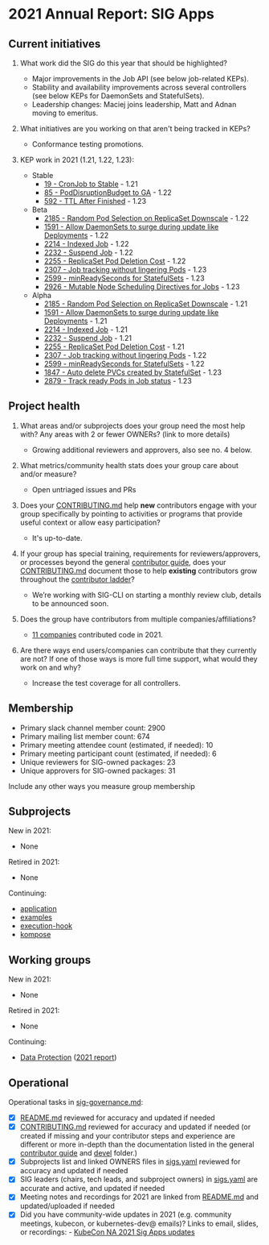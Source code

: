 # 2021 Annual Report: SIG Apps

## Current initiatives

1. What work did the SIG do this year that should be highlighted?

   - Major improvements in the Job API (see below job-related KEPs).
   - Stability and availability improvements across several controllers (see below KEPs for DaemonSets and StatefulSets).
   - Leadership changes: Maciej joins leadership, Matt and Adnan moving to emeritus.

2. What initiatives are you working on that aren't being tracked in KEPs?

   - Conformance testing promotions.

3. KEP work in 2021 (1.21, 1.22, 1.23):

   - Stable
     - [19 - CronJob to Stable](https://github.com/kubernetes/enhancements/blob/master/keps/sig-apps/19-Graduate-CronJob-to-Stable/README.md) - 1.21
     - [85 - PodDisruptionBudget to GA](https://github.com/kubernetes/enhancements/blob/master/keps/sig-apps/85-Graduate-PDB-to-Stable/README.md) - 1.22
     - [592 - TTL After Finished](https://github.com/kubernetes/enhancements/tree/master/keps/sig-apps/592-ttl-after-finish/README.md) - 1.23
   - Beta
     - [2185 - Random Pod Selection on ReplicaSet Downscale](https://github.com/kubernetes/enhancements/blob/master/keps/sig-apps/2185-random-pod-select-on-replicaset-downscale/README.md) - 1.22
     - [1591 - Allow DaemonSets to surge during update like Deployments](https://github.com/kubernetes/enhancements/blob/master/keps/sig-apps/1591-daemonset-surge/README.md) - 1.22
     - [2214 - Indexed Job](https://github.com/kubernetes/enhancements/blob/master/keps/sig-apps/2214-indexed-job/README.md) - 1.22
     - [2232 - Suspend Job](https://github.com/kubernetes/enhancements/blob/master/keps/sig-apps/2232-suspend-jobs/README.md) - 1.22
     - [2255 - ReplicaSet Pod Deletion Cost](https://github.com/kubernetes/enhancements/tree/master/keps/sig-apps/2255-pod-cost/README.md) - 1.22
     - [2307 - Job tracking without lingering Pods](https://github.com/kubernetes/enhancements/tree/master/keps/sig-scheduling/2926-job-mutable-scheduling-directives/README.md) - 1.23
     - [2599 - minReadySeconds for StatefulSets](https://github.com/kubernetes/enhancements/tree/master/keps/sig-apps/2599-minreadyseconds-for-statefulsets/README.md) - 1.23
     - [2926 - Mutable Node Scheduling Directives for Jobs](https://github.com/kubernetes/enhancements/tree/master/keps/sig-apps/2599-minreadyseconds-for-statefulsets/README.md) - 1.23
   - Alpha
     - [2185 - Random Pod Selection on ReplicaSet Downscale](https://github.com/kubernetes/enhancements/blob/master/keps/sig-apps/2185-random-pod-select-on-replicaset-downscale/README.md) - 1.21
     - [1591 - Allow DaemonSets to surge during update like Deployments](https://github.com/kubernetes/enhancements/blob/master/keps/sig-apps/1591-daemonset-surge/README.md) - 1.21
     - [2214 - Indexed Job](https://github.com/kubernetes/enhancements/blob/master/keps/sig-apps/2214-indexed-job/README.md) - 1.21
     - [2232 - Suspend Job](https://github.com/kubernetes/enhancements/blob/master/keps/sig-apps/2232-suspend-jobs/README.md) - 1.21
     - [2255 - ReplicaSet Pod Deletion Cost](https://github.com/kubernetes/enhancements/tree/master/keps/sig-apps/2255-pod-cost/README.md) - 1.21
     - [2307 - Job tracking without lingering Pods](https://github.com/kubernetes/enhancements/tree/master/keps/sig-apps/2307-job-tracking-without-lingering-pods/README.md) - 1.22
     - [2599 - minReadySeconds for StatefulSets](https://github.com/kubernetes/enhancements/tree/master/keps/sig-apps/2599-minreadyseconds-for-statefulsets/README.md) - 1.22
     - [1847 - Auto delete PVCs created by StatefulSet](https://github.com/kubernetes/enhancements/blob/master/keps/sig-apps/1847-autoremove-statefulset-pvcs/README.md) - 1.23
     - [2879 - Track ready Pods in Job status](https://github.com/kubernetes/enhancements/blob/master/keps/sig-apps/2879-ready-pods-job-status/README.md) - 1.23

## Project health

1. What areas and/or subprojects does your group need the most help with?
   Any areas with 2 or fewer OWNERs? (link to more details)

   - Growing additional reviewers and approvers, also see no. 4 below.

2. What metrics/community health stats does your group care about and/or measure?

   - Open untriaged issues and PRs

3. Does your [CONTRIBUTING.md] help **new** contributors engage with your group specifically by pointing
   to activities or programs that provide useful context or allow easy participation?

   - It's up-to-date.

4. If your group has special training, requirements for reviewers/approvers, or processes beyond the general [contributor guide],
   does your [CONTRIBUTING.md] document those to help **existing** contributors grow throughout the [contributor ladder]?

   - We’re working with SIG-CLI on starting a monthly review club, details to be announced soon.

5. Does the group have contributors from multiple companies/affiliations?

   - [11 companies](https://k8s.devstats.cncf.io/d/8/company-statistics-by-repository-group?orgId=1&var-period=y&var-metric=contributions&var-repogroup_name=SIG%20Apps&var-repo_name=kubernetes%2Fkubernetes&var-companies=All&from=1609455600000&to=1639350000000) contributed code in 2021.

6. Are there ways end users/companies can contribute that they currently are not?
   If one of those ways is more full time support, what would they work on and why?

   - Increase the test coverage for all controllers.

## Membership

- Primary slack channel member count: 2900
- Primary mailing list member count: 674
- Primary meeting attendee count (estimated, if needed): 10
- Primary meeting participant count (estimated, if needed): 6
- Unique reviewers for SIG-owned packages: 23
- Unique approvers for SIG-owned packages: 31

Include any other ways you measure group membership

## Subprojects

New in 2021:
- None


Retired in 2021:
- None

Continuing:
- [application](https://git.k8s.io/community/sig-apps#application)
- [examples](https://git.k8s.io/community/sig-apps#examples)
- [execution-hook](https://git.k8s.io/community/sig-apps#execution-hook)
- [kompose](https://git.k8s.io/community/sig-apps#kompose)

## Working groups

New in 2021:
- None

Retired in 2021:
- None

Continuing:
- [Data Protection](https://git.k8s.io/community/wg-data-protection/) ([2021 report](https://github.com/kubernetes/community/blob/master/wg-data-protection/annual-report-2021.md))

## Operational

Operational tasks in [sig-governance.md]:

- [x] [README.md] reviewed for accuracy and updated if needed
- [x] [CONTRIBUTING.md] reviewed for accuracy and updated if needed
      (or created if missing and your contributor steps and experience are different or more
      in-depth than the documentation listed in the general [contributor guide] and [devel] folder.)
- [x] Subprojects list and linked OWNERS files in [sigs.yaml] reviewed for accuracy and updated if needed
- [x] SIG leaders (chairs, tech leads, and subproject owners) in [sigs.yaml] are accurate and active, and updated if needed
- [x] Meeting notes and recordings for 2021 are linked from [README.md] and updated/uploaded if needed
- [x] Did you have community-wide updates in 2021 (e.g. community meetings, kubecon, or kubernetes-dev@ emails)? Links to email, slides, or recordings:
      - [KubeCon NA 2021 Sig Apps updates](https://youtu.be/ZvFYvYiMeTs)

[CONTRIBUTING.md]: https://git.k8s.io/community/sig-apps/CONTRIBUTING.md
[contributor ladder]: https://git.k8s.io/community/community-membership.md
[sig-governance.md]: https://git.k8s.io/community/committee-steering/governance/sig-governance.md
[README.md]: https://git.k8s.io/community/sig-apps/README.md
[sigs.yaml]: https://git.k8s.io/community/sigs.yaml
[contributor guide]: https://git.k8s.io/community/contributors/guide/README.md
[devel]: https://git.k8s.io/community/contributors/devel/README.md


